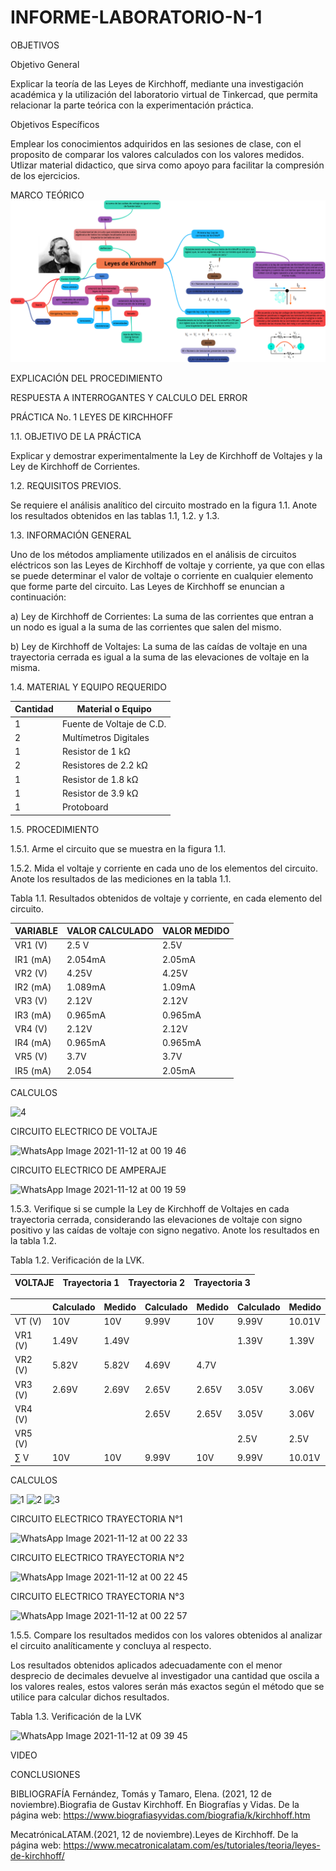 # INFORME-LABORATORIO-N-1
OBJETIVOS

Objetivo General

Explicar la teoría de las Leyes de Kirchhoff, mediante una investigación académica y la utilización del laboratorio virtual de Tinkercad, que permita 
relacionar la parte teórica con la experimentación práctica.


Objetivos Específicos

Emplear los conocimientos adquiridos en las sesiones de clase, con el proposito de comparar los valores calculados con los valores medidos.
Utlizar material didactico, que sirva como apoyo para facilitar la compresión de los ejercicios. 


MARCO TEÓRICO
![](https://github.com/BENLLAMIN69/INFORME-LABORATORIO-N-1/blob/main/Ima/png%20(1).png)

EXPLICACIÓN DEL PROCEDIMIENTO

RESPUESTA A INTERROGANTES Y CALCULO DEL ERROR

PRÁCTICA No. 1 LEYES DE KIRCHHOFF

1.1. OBJETIVO DE LA PRÁCTICA

Explicar y demostrar experimentalmente la Ley de Kirchhoff de Voltajes y la Ley de
Kirchhoff de Corrientes.

1.2. REQUISITOS PREVIOS.

Se requiere el análisis analítico del circuito mostrado en la figura 1.1. Anote los resultados
obtenidos en las tablas 1.1, 1.2. y 1.3.

1.3. INFORMACIÓN GENERAL

Uno de los métodos ampliamente utilizados en el análisis de circuitos eléctricos son
las Leyes de Kirchhoff de voltaje y corriente, ya que con ellas se puede determinar el
valor de voltaje o corriente en cualquier elemento que forme parte del circuito. Las Leyes
de Kirchhoff se enuncian a continuación:


a) Ley de Kirchhoff de Corrientes: La suma de las corrientes que entran a un
nodo es igual a la suma de las corrientes que salen del mismo.


b) Ley de Kirchhoff de Voltajes: La suma de las caídas de voltaje en una
trayectoria cerrada es igual a la suma de las elevaciones de voltaje en la
misma.


1.4. MATERIAL Y EQUIPO REQUERIDO


|Cantidad| Material o Equipo|
|--------|------------------|
|1 |Fuente de Voltaje de C.D.|
|2 |Multímetros Digitales|
|1| Resistor de 1 kΩ|
|2 |Resistores de 2.2 kΩ|
|1 |Resistor de 1.8 kΩ|
|1 |Resistor de 3.9 kΩ|
|1 |Protoboard|

1.5. PROCEDIMIENTO

1.5.1. Arme el circuito que se muestra en la figura 1.1.

1.5.2. Mida el voltaje y corriente en cada uno de los elementos del circuito. Anote los
resultados de las mediciones en la tabla 1.1.

Tabla 1.1. Resultados obtenidos de voltaje y corriente, en cada elemento del circuito.

|VARIABLE| VALOR CALCULADO| VALOR MEDIDO|
|---------|---------------|-------------|
|VR1 (V)|2.5 V|2.5V|
|IR1 (mA)|2.054mA|2.05mA|
|VR2 (V)|4.25V|4.25V|
|IR2 (mA)|1.089mA|1.09mA|
|VR3 (V)|2.12V|2.12V|
|IR3 (mA)|0.965mA|0.965mA|
|VR4 (V)|2.12V|2.12V|
|IR4 (mA)|0.965mA|0.965mA|
|VR5 (V)|3.7V|3.7V|
|IR5 (mA)|2.054|2.05mA|

CALCULOS

![4](https://user-images.githubusercontent.com/93899422/141489466-5612a4db-9ff2-4528-821f-c7369155efb0.png)

CIRCUITO ELECTRICO DE VOLTAJE

![WhatsApp Image 2021-11-12 at 00 19 46](https://user-images.githubusercontent.com/93899422/141490154-49a7d43b-4056-4296-8e5e-6972b9b7df1c.jpeg)

CIRCUITO ELECTRICO DE AMPERAJE

![WhatsApp Image 2021-11-12 at 00 19 59](https://user-images.githubusercontent.com/93899422/141490158-4d6ad2f3-2eb8-4ffd-b8eb-e44fe5603c9c.jpeg)

1.5.3. Verifique si se cumple la Ley de Kirchhoff de Voltajes en cada trayectoria cerrada,
considerando las elevaciones de voltaje con signo positivo y las caídas de voltaje con
signo negativo. Anote los resultados en la tabla 1.2.

Tabla 1.2. Verificación de la LVK.

|VOLTAJE|Trayectoria 1| Trayectoria 2| Trayectoria 3|
|-------|-------------|--------------|--------------|

||Calculado| Medido| Calculado |Medido| Calculado| Medido|
|-|---------|------|-----------|-------|----------|-------|
|VT (V)|10V|10V|9.99V|10V|9.99V|10.01V|
|VR1 (V)|1.49V|1.49V|||1.39V|1.39V|
|VR2 (V)|5.82V|5.82V|4.69V|4.7V|||
|VR3 (V)|2.69V|2.69V|2.65V|2.65V|3.05V|3.06V|
|VR4 (V)|||2.65V|2.65V|3.05V|3.06V|
|VR5 (V)|||||2.5V|2.5V|
|∑ V|10V|10V|9.99V|10V|9.99V|10.01V|

CALCULOS

![1](https://user-images.githubusercontent.com/93899422/141487929-20797d16-aaae-460a-892a-1f421446f014.png)
![2](https://user-images.githubusercontent.com/93899422/141487932-40de99f9-cdd8-4580-849b-d20e2a490597.png)
![3](https://user-images.githubusercontent.com/93899422/141487933-7fd04759-8f8a-4693-b2be-ccfb9ab03ef3.png)

CIRCUITO ELECTRICO TRAYECTORIA N°1

![WhatsApp Image 2021-11-12 at 00 22 33](https://user-images.githubusercontent.com/93899422/141490162-a0386138-db3a-4b0e-9455-4d25188ebcd0.jpeg)

CIRCUITO ELECTRICO TRAYECTORIA N°2

![WhatsApp Image 2021-11-12 at 00 22 45](https://user-images.githubusercontent.com/93899422/141490165-dbeaa1ef-bab3-4eb4-be6e-d4100b0f85d9.jpeg)

CIRCUITO ELECTRICO TRAYECTORIA N°3

![WhatsApp Image 2021-11-12 at 00 22 57](https://user-images.githubusercontent.com/93899422/141490166-9c1533e8-6f5d-4ddd-b00d-84caf585a0e9.jpeg)

1.5.5.	Compare los resultados medidos con los valores obtenidos al analizar el circuito analíticamente y concluya al respecto.

Los resultados obtenidos aplicados adecuadamente con el menor desprecio de decimales devuelve al investigador una cantidad que oscila a los valores reales, estos valores serán más exactos según el método que se utilice para calcular dichos resultados. 

Tabla 1.3. Verificación de la LVK

![WhatsApp Image 2021-11-12 at 09 39 45](https://user-images.githubusercontent.com/93899422/141489042-e38434ee-9230-4d47-8195-b58fa1c4ad5f.jpeg)

VIDEO

CONCLUSIONES

BIBLIOGRAFÍA
Fernández, Tomás y Tamaro, Elena. (2021, 12 de noviembre).Biografia de Gustav Kirchhoff. En Biografías y Vidas. De la página web: https://www.biografiasyvidas.com/biografia/k/kirchhoff.htm

MecatrónicaLATAM.(2021, 12 de noviembre).Leyes de Kirchhoff. De la página web: https://www.mecatronicalatam.com/es/tutoriales/teoria/leyes-de-kirchhoff/


